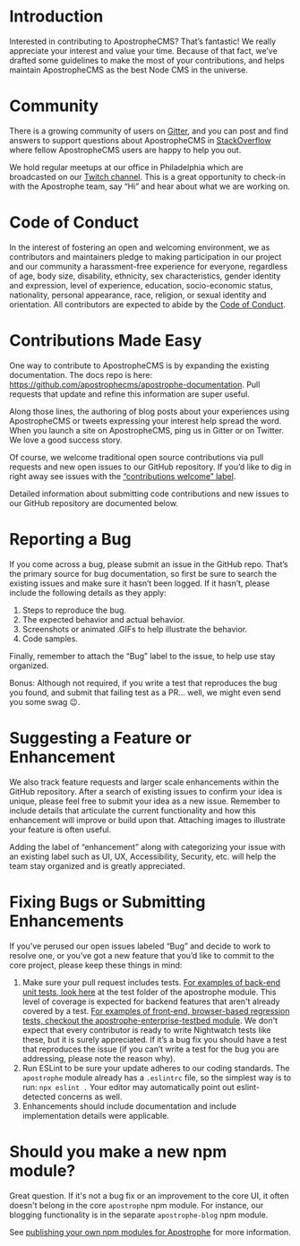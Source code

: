 # Introduction
Interested in contributing to ApostropheCMS? That’s fantastic! We really appreciate your interest and value your time. Because of that fact, we’ve drafted some guidelines to make the most of your contributions, and helps maintain ApostropheCMS as the best Node CMS in the universe.

# Community
There is a growing community of users on [Gitter](https://gitter.im/apostrophecms/apostrophe), and you can post and find answers to support questions about ApostropheCMS in [StackOverflow](https://stackoverflow.com/questions/tagged/apostrophe-cms) where fellow ApostropheCMS users are happy to help you out.

We hold regular meetups at our office in Philadelphia which are broadcasted on our [Twitch channel](https://www.twitch.tv/apostrophecms). This is a great opportunity to check-in with the Apostrophe team, say “Hi” and hear about what we are working on.

# Code of Conduct

In the interest of fostering an open and welcoming environment, we as
contributors and maintainers pledge to making participation in our project and
our community a harassment-free experience for everyone, regardless of age, body
size, disability, ethnicity, sex characteristics, gender identity and expression,
level of experience, education, socio-economic status, nationality, personal
appearance, race, religion, or sexual identity and orientation. All contributors are expected to abide by the [Code of Conduct](CODE_OF_CONDUCT.md).

# Contributions Made Easy
One way to contribute to ApostropheCMS is by expanding the existing documentation. The docs repo is here: https://github.com/apostrophecms/apostrophe-documentation. Pull requests that update and refine this information are super useful.

Along those lines, the authoring of blog posts about your experiences using ApostropheCMS or tweets expressing your interest help spread the word. When you launch a site on ApostropheCMS, ping us in Gitter or on Twitter. We love a good success story.

Of course, we welcome traditional open source contributions via pull requests and new open issues to our GitHub repository. If you’d like to dig in right away see issues with the [“contributions welcome” label](https://github.com/apostrophecms/apostrophe/issues?q=is%3Aopen+is%3Aissue+label%3A%22contributions+welcome%22).

Detailed information about submitting code contributions and new issues to our GitHub repository are documented below.

# Reporting a Bug
If you come across a bug, please submit an issue in the GitHub repo. That’s the primary source for bug documentation, so first be sure to search the existing issues and make sure it hasn’t been logged. If it hasn’t, please include the following details as they apply:

1. Steps to reproduce the bug.
2. The expected behavior and actual behavior.
3. Screenshots or animated .GIFs to help illustrate the behavior.
4. Code samples.

Finally, remember to attach the “Bug” label to the issue, to help use stay organized.

Bonus: Although not required, if you write a test that reproduces the bug you found, and submit that failing test as a PR… well, we might even send you some swag 😉.

# Suggesting a Feature or Enhancement
We also track feature requests and larger scale enhancements within the GitHub repository. After a search of existing issues to confirm your idea is unique, please feel free to submit your idea as a new issue. Remember to include details that articulate the current functionality and how this enhancement will improve or build upon that. Attaching images to illustrate your feature is often useful.

Adding the label of “enhancement” along with categorizing your issue with an existing label such as UI, UX, Accessibility, Security, etc. will help the team stay organized and is greatly appreciated.

# Fixing Bugs or Submitting Enhancements
If you’ve perused our open issues labeled “Bug” and decide to work to resolve one, or you’ve got a new feature that you’d like to commit to the core project, please keep these things in mind:

1. Make sure your pull request includes tests. [For examples of back-end unit tests, look here](
https://github.com/apostrophecms/apostrophe/tree/master/test) at the test folder of the apostrophe module. This level of coverage is expected for backend features that aren't already covered by a test. [For examples of front-end, browser-based regression tests, checkout the apostrophe-enterprise-testbed module](https://github.com/apostrophecms/apostrophe-enterprise-testbed). We don't expect that every contributor is ready to write Nightwatch tests like these, but it is surely appreciated. If it’s a bug fix you should have a test that reproduces the issue (if you can’t write a test for the bug you are addressing, please note the reason why).
2. Run ESLint to be sure your update adheres to our coding standards. The `apostrophe` module already has a `.eslintrc` file, so the simplest way is to run: `npx eslint .` Your editor may automatically point out eslint-detected concerns as well.
3. Enhancements should include documentation and include implementation details were applicable.

# Should you make a new npm module?

Great question. If it's not a bug fix or an improvement to the core UI, it often doesn't belong in the core `apostrophe` npm module. For instance, our blogging functionality is in the separate `apostrophe-blog` npm module.

See [publishing your own npm modules for Apostrophe](hhttps://docs.apostrophecms.org/apostrophe/other/more-modules#publishing-your-own-npm-modules-for-apostrophe) for more information.

